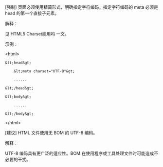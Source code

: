 \[强制\] 页面必须使用精简形式，明确指定字符编码。指定字符编码的 meta 必须是 head 的第一个直接子元素。

解释：

见 HTML5 Charset能用吗 一文。

示例：

&lt;html&gt;

    &lt;head&gt;

        &lt;meta charset="UTF-8"&gt;

        ......

    &lt;/head&gt;

    &lt;body&gt;

        ......

    &lt;/body&gt;

&lt;/html&gt;

\[建议\] HTML 文件使用无 BOM 的 UTF-8 编码。

解释：

UTF-8 编码具有更广泛的适应性。BOM 在使用程序或工具处理文件时可能造成不必要的干扰。



